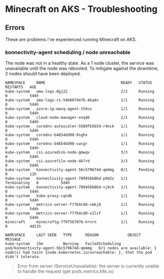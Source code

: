 # Minecraft on AKS - Troubleshooting

## Errors

These are problems i've experienced running Minecraft on AKS.

### konnectivity-agent scheduling / node unreachable

The node was not in a healthy state. As a 1 node cluster, the service was unavailable until the node was rebooted. To mitigate against the downtime, 2 nodes should have been deployed.

```
NAMESPACE     NAME                                  READY   STATUS        RESTARTS   AGE
kube-system   ama-logs-8gj22                        2/2     Running       0          5d4h
kube-system   ama-logs-rs-54b8874476-4kq4n          1/1     Running       0          5d4h
kube-system   azure-ip-masq-agent-t54vs             1/1     Running       0          5d4h
kube-system   cloud-node-manager-xnq46              1/1     Running       0          5d4h
kube-system   coredns-autoscaler-5589fb5654-r4nck   1/1     Running       0          5d4h
kube-system   coredns-b4854dd98-9sghx               1/1     Running       0          5d4h
kube-system   coredns-b4854dd98-cwcgr               1/1     Running       0          5d4h
kube-system   csi-azuredisk-node-gmwqv              3/3     Running       0          5d4h
kube-system   csi-azurefile-node-4k7rd              3/3     Running       0          5d4h
kube-system   konnectivity-agent-56c579674d-qm4mg   0/1     Pending       0          11h
kube-system   konnectivity-agent-789456b8bd-p9d2z   1/1     Terminating   0          5d4h
kube-system   konnectivity-agent-789456b8bd-vj6ck   1/1     Running       0          5d4h
kube-system   kube-proxy-cqnd6                      1/1     Running       0          5d4h
kube-system   metrics-server-f77b4cd8-cmkj8         1/1     Running       0          5d4h
kube-system   metrics-server-f77b4cd8-x2lzf         1/1     Running       0          5d4h
minecraft     minecraftg-7f97567976-hrvrn           1/1     Running       0          4d11h
```

```
NAMESPACE     LAST SEEN   TYPE      REASON             OBJECT                                    MESSAGE
kube-system   15m         Warning   FailedScheduling   pod/konnectivity-agent-56c579674d-qm4mg   0/1 nodes are available: 1 node(s) had taint {node.kubernetes.io/unreachable: }, that the pod didn't tolerate.
```

> Error from server (ServiceUnavailable): the server is currently unable to handle the request (get pods.metrics.k8s.io)
